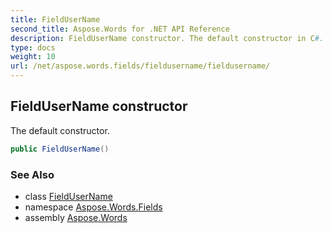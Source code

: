 ```yaml
---
title: FieldUserName
second_title: Aspose.Words for .NET API Reference
description: FieldUserName constructor. The default constructor in C#.
type: docs
weight: 10
url: /net/aspose.words.fields/fieldusername/fieldusername/
---
```

## FieldUserName constructor

The default constructor.

```csharp
public FieldUserName()
```

### See Also

* class [FieldUserName](../)
* namespace [Aspose.Words.Fields](../../fieldusername/)
* assembly [Aspose.Words](../../../)
